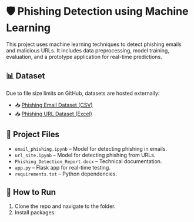 # 🛡️ Phishing Detection using Machine Learning

This project uses machine learning techniques to detect phishing emails and malicious URLs. It includes data preprocessing, model training, evaluation, and a prototype application for real-time predictions.

## 📊 Dataset

Due to file size limits on GitHub, datasets are hosted externally:

- 📥 [Phishing Email Dataset (CSV)](https://drive.google.com/uc?export=download&id=1TysDjLFyh6JfYPYfBBubHXPGRgVoCaRv
)
- 📥 [Phishing URL Dataset (Excel)](https://drive.google.com/uc?export=download&id=17V0KJekiGFGz7bUBFUzd4MmQR3CX0hmU)

## 📁 Project Files

- `email_phishing.ipynb` – Model for detecting phishing in emails.
- `url_site.ipynb` – Model for detecting phishing from URLs.
- `Phishing_Detection_Report.docx` – Technical documentation.
- `app.py` – Flask app for real-time testing.
- `requirements.txt` – Python dependencies.

## 🧪 How to Run

1. Clone the repo and navigate to the folder.
2. Install packages:
